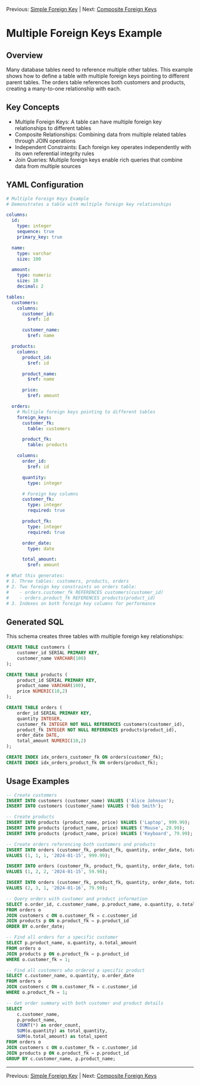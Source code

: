 Previous: [Simple Foreign Key](simple-foreign-key.md) | Next: [Composite Foreign Keys](composite-foreign-keys.md)

# Multiple Foreign Keys Example

## Overview

Many database tables need to reference multiple other tables. This example shows how to define a table with multiple foreign keys pointing to different parent tables. The orders table references both customers and products, creating a many-to-one relationship with each.

## Key Concepts

- Multiple Foreign Keys: A table can have multiple foreign key relationships to different tables
- Composite Relationships: Combining data from multiple related tables through JOIN operations
- Independent Constraints: Each foreign key operates independently with its own referential integrity rules
- Join Queries: Multiple foreign keys enable rich queries that combine data from multiple sources

## YAML Configuration

```yaml
# Multiple Foreign Keys Example
# Demonstrates a table with multiple foreign key relationships

columns:
  id:
    type: integer
    sequence: true
    primary_key: true

  name:
    type: varchar
    size: 100

  amount:
    type: numeric
    size: 10
    decimal: 2

tables:
  customers:
    columns:
      customer_id:
        $ref: id

      customer_name:
        $ref: name

  products:
    columns:
      product_id:
        $ref: id

      product_name:
        $ref: name

      price:
        $ref: amount

  orders:
    # Multiple foreign keys pointing to different tables
    foreign_keys:
      customer_fk:
        table: customers

      product_fk:
        table: products

    columns:
      order_id:
        $ref: id

      quantity:
        type: integer

      # Foreign key columns
      customer_fk:
        type: integer
        required: true

      product_fk:
        type: integer
        required: true

      order_date:
        type: date

      total_amount:
        $ref: amount

# What this generates:
# 1. Three tables: customers, products, orders
# 2. Two foreign key constraints on orders table:
#    - orders.customer_fk REFERENCES customers(customer_id)
#    - orders.product_fk REFERENCES products(product_id)
# 3. Indexes on both foreign key columns for performance
```

## Generated SQL

This schema creates three tables with multiple foreign key relationships:

```sql
CREATE TABLE customers (
    customer_id SERIAL PRIMARY KEY,
    customer_name VARCHAR(100)
);

CREATE TABLE products (
    product_id SERIAL PRIMARY KEY,
    product_name VARCHAR(100),
    price NUMERIC(10,2)
);

CREATE TABLE orders (
    order_id SERIAL PRIMARY KEY,
    quantity INTEGER,
    customer_fk INTEGER NOT NULL REFERENCES customers(customer_id),
    product_fk INTEGER NOT NULL REFERENCES products(product_id),
    order_date DATE,
    total_amount NUMERIC(10,2)
);

CREATE INDEX idx_orders_customer_fk ON orders(customer_fk);
CREATE INDEX idx_orders_product_fk ON orders(product_fk);
```

## Usage Examples

```sql
-- Create customers
INSERT INTO customers (customer_name) VALUES ('Alice Johnson');
INSERT INTO customers (customer_name) VALUES ('Bob Smith');

-- Create products
INSERT INTO products (product_name, price) VALUES ('Laptop', 999.99);
INSERT INTO products (product_name, price) VALUES ('Mouse', 29.99);
INSERT INTO products (product_name, price) VALUES ('Keyboard', 79.99);

-- Create orders referencing both customers and products
INSERT INTO orders (customer_fk, product_fk, quantity, order_date, total_amount)
VALUES (1, 1, 1, '2024-01-15', 999.99);

INSERT INTO orders (customer_fk, product_fk, quantity, order_date, total_amount)
VALUES (1, 2, 2, '2024-01-15', 59.98);

INSERT INTO orders (customer_fk, product_fk, quantity, order_date, total_amount)
VALUES (2, 3, 1, '2024-01-16', 79.99);

-- Query orders with customer and product information
SELECT o.order_id, c.customer_name, p.product_name, o.quantity, o.total_amount
FROM orders o
JOIN customers c ON o.customer_fk = c.customer_id
JOIN products p ON o.product_fk = p.product_id
ORDER BY o.order_date;

-- Find all orders for a specific customer
SELECT p.product_name, o.quantity, o.total_amount
FROM orders o
JOIN products p ON o.product_fk = p.product_id
WHERE o.customer_fk = 1;

-- Find all customers who ordered a specific product
SELECT c.customer_name, o.quantity, o.order_date
FROM orders o
JOIN customers c ON o.customer_fk = c.customer_id
WHERE o.product_fk = 1;

-- Get order summary with both customer and product details
SELECT
    c.customer_name,
    p.product_name,
    COUNT(*) as order_count,
    SUM(o.quantity) as total_quantity,
    SUM(o.total_amount) as total_spent
FROM orders o
JOIN customers c ON o.customer_fk = c.customer_id
JOIN products p ON o.product_fk = p.product_id
GROUP BY c.customer_name, p.product_name;
```

---

Previous: [Simple Foreign Key](simple-foreign-key.md) | Next: [Composite Foreign Keys](composite-foreign-keys.md)
